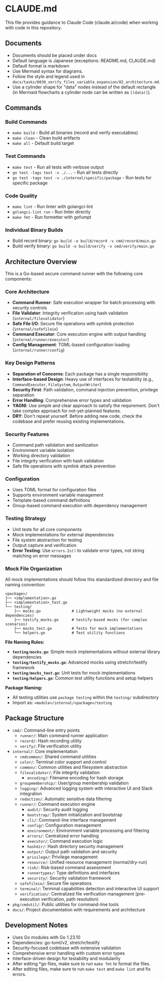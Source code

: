 # CLAUDE.md

This file provides guidance to Claude Code (claude.ai/code) when working with code in this repository.

## Documents
- Documents should be placed under docs
- Default language is Japanese (exceptions: README.md, CLAUDE.md)
- Default format is markdown
 - Use Mermaid syntax for diagrams.
  - Follow the style and legend used in `docs/tasks/0030_verify_files_variable_expansion/02_architecture.md`.
  - Use a cylinder shape for "data" nodes instead of the default rectangle (in Mermaid flowcharts a cylinder node can be written as `[(data)]`).

## Commands

### Build Commands
- `make build` - Build all binaries (record and verify executables)
- `make clean` - Clean build artifacts
- `make all` - Default build target

### Test Commands
- `make test` - Run all tests with verbose output
- `go test -tags test -v ./...` - Run all tests directly
- `go test -tags test -v ./internal/specific/package` - Run tests for specific package

### Code Quality
- `make lint` - Run linter with golangci-lint
- `golangci-lint run` - Run linter directly
- `make fmt` - Run formetter with gofumpt

### Individual Binary Builds
- Build record binary: `go build -o build/record -v cmd/record/main.go`
- Build verify binary: `go build -o build/verify -v cmd/verify/main.go`

## Architecture Overview

This is a Go-based secure command runner with the following core components:

### Core Architecture
- **Command Runner**: Safe execution wrapper for batch processing with security controls
- **File Validator**: Integrity verification using hash validation (`internal/filevalidator`)
- **Safe File I/O**: Secure file operations with symlink protection (`internal/safefileio`)
- **Command Executor**: Core execution engine with output handling (`internal/runner/executor`)
- **Config Management**: TOML-based configuration loading (`internal/runner/config`)

### Key Design Patterns
- **Separation of Concerns**: Each package has a single responsibility
- **Interface-based Design**: Heavy use of interfaces for testability (e.g., `CommandExecutor`, `FileSystem`, `OutputWriter`)
- **Security First**: Path validation, command injection prevention, privilege separation
- **Error Handling**: Comprehensive error types and validation
- **YAGNI**: Use simple and clear approach to satisfy the requirement. Don't take complex approach for not-yet-planned features.
 - **DRY**: Don't repeat yourself. Before adding new code, check the codebase and prefer reusing existing implementations.

### Security Features
- Command path validation and sanitization
- Environment variable isolation
- Working directory validation
- File integrity verification with hash validation
- Safe file operations with symlink attack prevention

### Configuration
- Uses TOML format for configuration files
- Supports environment variable management
- Template-based command definitions
- Group-based command execution with dependency management

### Testing Strategy
- Unit tests for all core components
- Mock implementations for external dependencies
- File system abstraction for testing
- Output capture and verification
- **Error Testing**: Use `errors.Is()` to validate error types, not string matching on error messages

### Mock File Organization
All mock implementations should follow this standardized directory and file naming convention:

```
<package>/
├── <implementation>.go
├── <implementation>_test.go
└── testing/
    ├── mocks.go              # Lightweight mocks (no external dependencies)
    ├── testify_mocks.go      # testify-based mocks (for complex scenarios)
    ├── mocks_test.go         # Tests for mock implementations
    └── helpers.go            # Test utility functions
```

**File Naming Rules:**
- **`testing/mocks.go`**: Simple mock implementations without external library dependencies
- **`testing/testify_mocks.go`**: Advanced mocks using stretchr/testify framework
- **`testing/mocks_test.go`**: Unit tests for mock implementations
- **`testing/helpers.go`**: Common test utility functions and setup helpers

**Package Naming:**
- All testing utilities use `package testing` within the `testing/` subdirectory
- Import as: `<module>/internal/<package>/testing`

## Package Structure

- `cmd/`: Command-line entry points
  - `runner/`: Main command runner application
  - `record/`: Hash recording utility
  - `verify/`: File verification utility
- `internal/`: Core implementation
  - `cmdcommon/`: Shared command utilities
  - `color/`: Terminal color support and control
  - `common/`: Common utilities and filesystem abstraction
  - `filevalidator/`: File integrity validation
    - `encoding/`: Filename encoding for hash storage
  - `groupmembership/`: User/group membership validation
  - `logging/`: Advanced logging system with interactive UI and Slack integration
  - `redaction/`: Automatic sensitive data filtering
  - `runner/`: Command execution engine
    - `audit/`: Security audit logging
    - `bootstrap/`: System initialization and bootstrap
    - `cli/`: Command-line interface management
    - `config/`: Configuration management
    - `environment/`: Environment variable processing and filtering
    - `errors/`: Centralized error handling
    - `executor/`: Command execution logic
    - `hashdir/`: Hash directory security management
    - `output/`: Output path validation and security
    - `privilege/`: Privilege management
    - `resource/`: Unified resource management (normal/dry-run)
    - `risk/`: Risk-based command assessment
    - `runnertypes/`: Type definitions and interfaces
    - `security/`: Security validation framework
  - `safefileio/`: Secure file operations
  - `terminal/`: Terminal capabilities detection and interactive UI support
  - `verification/`: Centralized file verification management (pre-execution verification, path resolution)
- `pkg/cmdutil/`: Public utilities for command-line tools
- `docs/`: Project documentation with requirements and architecture

## Development Notes

- Uses Go modules with Go 1.23.10
- Dependencies: go-toml/v2, stretchr/testify
- Security-focused codebase with extensive validation
- Comprehensive error handling with custom error types
- Interface-driven design for testability and modularity
- After editing *go files, make sure to run `make fmt` to format the files.
- After editing files, make sure to run `make test` and `make lint` and fix errors.
